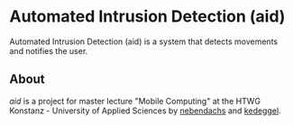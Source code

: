 # Automated Intrusion Detection (aid)
Automated Intrusion Detection (aid) is a system that detects movements and notifies the user.


## About
*aid* is a project for master lecture "Mobile Computing" at the HTWG Konstanz - University of Applied Sciences by [nebendachs](https://github.com/nebendachs) and [kedeggel](https://github.com/kedeggel).
